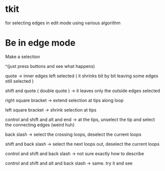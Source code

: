 tkit
===

for selecting edges in edit mode using various algorithm
    

Be in edge mode
===

Make a selection

^(just press buttons and see what happens)


quote -> inner edges left selected ( it shrinks bit by bit leaving some edges still selected )

shift and quote ( double quote )  -> it leaves only the outside edges selected

right square bracket -> extend selection at tips along loop

left square bracket -> shrink selection at tips

control and shift and alt and end -> at the tips, unselect the tip and select the connecting edges (weird huh)

back slash -> select the crossing loops, deselect the current loops

shift and back slash -> select the next loops out, deselect the current loops

control and shift and back slash -> not sure exactly how to describe

control and shift and alt and back slash -> same. try it and see

